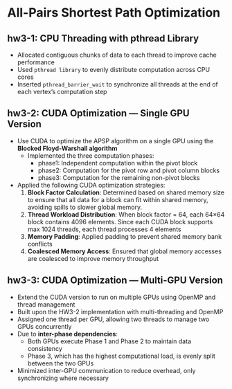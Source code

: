 # All-Pairs Shortest Path Optimization
## hw3-1: CPU Threading with pthread Library
- Allocated contiguous chunks of data to each thread to improve cache performance
- Used `pthread library` to evenly distribute computation across CPU cores
- Inserted `pthread_barrier_wait` to synchronize all threads at the end of each vertex’s computation step

## hw3-2: CUDA Optimization — Single GPU Version
- Use CUDA to optimize the APSP algorithm on a single GPU using the **Blocked Floyd-Warshall algorithm**
  - Implemented the three computation phases:
    - phase1: Independent computation within the pivot block
    - phase2: Computation for the pivot row and pivot column blocks
    - phase3: Computation for the remaining non-pivot blocks
- Applied the following CUDA optimization strategies:
    1. **Block Factor Calculation**: Determined based on shared memory size to ensure that all data for a block can fit within shared memory, avoiding spills to slower global memory.
    2. **Thread Workload Distribution**: When block factor = 64, each 64×64 block contains 4096 elements. Since each CUDA block supports max 1024 threads, each thread processes 4 elements
    3. **Memory Padding**: Applied padding to prevent shared memory bank conflicts
    4. **Coalesced Memory Access**: Ensured that global memory accesses are coalesced to improve memory throughput
## hw3-3: CUDA Optimization — Multi-GPU Version
- Extend the CUDA version to run on multiple GPUs using OpenMP and thread management
- Built upon the HW3-2 implementation with multi-threading and OpenMP
- Assigned one thread per GPU, allowing two threads to manage two GPUs concurrently
- Due to **inter-phase dependencies**:
  - Both GPUs execute Phase 1 and Phase 2 to maintain data consistency
  - Phase 3, which has the highest computational load, is evenly split between the two GPUs
- Minimized inter-GPU communication to reduce overhead, only synchronizing where necessary
